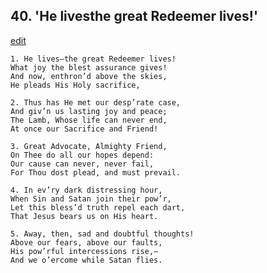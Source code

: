 
## 40.  'He livesthe great Redeemer lives!'
[edit](https://docs.google.com/document/d/15Z-UZXjTLJ9Xwxbk4QZl-iPXGqJO6DtT/edit?mode=html)



    1. He lives—the great Redeemer lives! 
    What joy the blest assurance gives!
    And now, enthron’d above the skies,
    He pleads His Holy sacrifice,

    2. Thus has He met our desp’rate case,
    And giv’n us lasting joy and peace;
    The Lamb, Whose life can never end,
    At once our Sacrifice and Friend!

    3. Great Advocate, Almighty Friend,
    On Thee do all our hopes depend:
    Our cause can never, never fail,
    For Thou dost plead, and must prevail.

    4. In ev’ry dark distressing hour,
    When Sin and Satan join their pow’r, 
    Let this bless’d truth repel each dart, 
    That Jesus bears us on His heart.

    5. Away, then, sad and doubtful thoughts! 
    Above our fears, above our faults,
    His pow’rful intercessions rise,—
    And we o’ercome while Satan flies.
